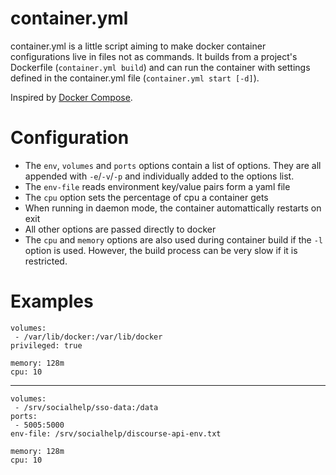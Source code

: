 # container.yml

container.yml is a little script aiming to make docker container
configurations live in files not as commands.  It builds from a project's
Dockerfile (`container.yml build`) and can run the container with settings
defined in the container.yml file (`container.yml start [-d]`).

Inspired by [Docker Compose](https://github.com/docker/compose).

# Configuration

* The `env`, `volumes` and `ports` options contain a list of options.  They
  are all appended with `-e`/`-v`/`-p` and individually added to the options
  list.
* The `env-file` reads environment key/value pairs form a yaml file
* The `cpu` option sets the percentage of cpu a container gets
* When running in daemon mode, the container automattically restarts on exit
* All other options are passed directly to docker
* The `cpu` and `memory` options are also used during container build if the
  `-l` option is used.  However, the build process can be very slow if it
  is restricted.

# Examples

    volumes:
     - /var/lib/docker:/var/lib/docker
    privileged: true

    memory: 128m
    cpu: 10


---

    volumes:
     - /srv/socialhelp/sso-data:/data
    ports:
     - 5005:5000
    env-file: /srv/socialhelp/discourse-api-env.txt

    memory: 128m
    cpu: 10
